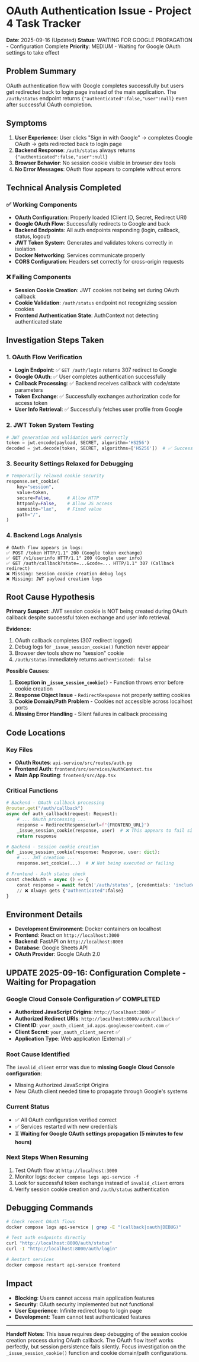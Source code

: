 # OAuth Authentication Issue - Project 4 Task Tracker

**Date**: 2025-09-16 (Updated)
**Status**: WAITING FOR GOOGLE PROPAGATION - Configuration Complete
**Priority**: MEDIUM - Waiting for Google OAuth settings to take effect

## Problem Summary

OAuth authentication flow with Google completes successfully but users get redirected back to login page instead of the main application. The `/auth/status` endpoint returns `{"authenticated":false,"user":null}` even after successful OAuth completion.

## Symptoms

1. **User Experience**: User clicks "Sign in with Google" → completes Google OAuth → gets redirected back to login page
2. **Backend Response**: `/auth/status` always returns `{"authenticated":false,"user":null}`
3. **Browser Behavior**: No session cookie visible in browser dev tools
4. **No Error Messages**: OAuth flow appears to complete without errors

## Technical Analysis Completed

### ✅ Working Components
- **OAuth Configuration**: Properly loaded (Client ID, Secret, Redirect URI)
- **Google OAuth Flow**: Successfully redirects to Google and back
- **Backend Endpoints**: All auth endpoints responding (login, callback, status, logout)
- **JWT Token System**: Generates and validates tokens correctly in isolation
- **Docker Networking**: Services communicate properly
- **CORS Configuration**: Headers set correctly for cross-origin requests

### ❌ Failing Components
- **Session Cookie Creation**: JWT cookies not being set during OAuth callback
- **Cookie Validation**: `/auth/status` endpoint not recognizing session cookies
- **Frontend Authentication State**: AuthContext not detecting authenticated state

## Investigation Steps Taken

### 1. OAuth Flow Verification
- **Login Endpoint**: ✅ `GET /auth/login` returns 307 redirect to Google
- **Google OAuth**: ✅ User completes authentication successfully
- **Callback Processing**: ✅ Backend receives callback with code/state parameters
- **Token Exchange**: ✅ Successfully exchanges authorization code for access token
- **User Info Retrieval**: ✅ Successfully fetches user profile from Google

### 2. JWT Token System Testing
```python
# JWT generation and validation work correctly
token = jwt.encode(payload, SECRET, algorithm='HS256')
decoded = jwt.decode(token, SECRET, algorithms=['HS256'])  # ✅ Success
```

### 3. Security Settings Relaxed for Debugging
```python
# Temporarily relaxed cookie security
response.set_cookie(
    key="session",
    value=token,
    secure=False,      # Allow HTTP
    httponly=False,    # Allow JS access
    samesite="lax",    # Fixed value
    path="/",
)
```

### 4. Backend Logs Analysis
```
# OAuth flow appears in logs:
✅ POST /token HTTP/1.1" 200 (Google token exchange)
✅ GET /v1/userinfo HTTP/1.1" 200 (Google user info)
✅ GET /auth/callback?state=...&code=... HTTP/1.1" 307 (Callback redirect)
❌ Missing: Session cookie creation debug logs
❌ Missing: JWT payload creation logs
```

## Root Cause Hypothesis

**Primary Suspect**: JWT session cookie is NOT being created during OAuth callback despite successful token exchange and user info retrieval.

**Evidence**:
1. OAuth callback completes (307 redirect logged)
2. Debug logs for `_issue_session_cookie()` function never appear
3. Browser dev tools show no "session" cookie
4. `/auth/status` immediately returns `authenticated: false`

**Possible Causes**:
1. **Exception in `_issue_session_cookie()`** - Function throws error before cookie creation
2. **Response Object Issue** - `RedirectResponse` not properly setting cookies
3. **Cookie Domain/Path Problem** - Cookies not accessible across localhost ports
4. **Missing Error Handling** - Silent failures in callback processing

## Code Locations

### Key Files
- **OAuth Routes**: `api-service/src/routes/auth.py`
- **Frontend Auth**: `frontend/src/services/AuthContext.tsx`
- **Main App Routing**: `frontend/src/App.tsx`

### Critical Functions
```python
# Backend - OAuth callback processing
@router.get("/auth/callback")
async def auth_callback(request: Request):
    # ... OAuth processing ...
    response = RedirectResponse(url=f"{FRONTEND_URL}")
    _issue_session_cookie(response, user)  # ❌ This appears to fail silently
    return response

# Backend - Session cookie creation
def _issue_session_cookie(response: Response, user: dict):
    # ... JWT creation ...
    response.set_cookie(...)  # ❌ Not being executed or failing

# Frontend - Auth status check
const checkAuth = async () => {
    const response = await fetch('/auth/status', {credentials: 'include'});
    // ❌ Always gets {"authenticated":false}
}
```

## Environment Details

- **Development Environment**: Docker containers on localhost
- **Frontend**: React on `http://localhost:3000`
- **Backend**: FastAPI on `http://localhost:8000`
- **Database**: Google Sheets API
- **OAuth Provider**: Google OAuth 2.0

## UPDATE 2025-09-16: Configuration Complete - Waiting for Propagation

### Google Cloud Console Configuration ✅ COMPLETED
- **Authorized JavaScript Origins**: `http://localhost:3000` ✅
- **Authorized Redirect URIs**: `http://localhost:8000/auth/callback` ✅
- **Client ID**: `your_oauth_client_id.apps.googleusercontent.com` ✅
- **Client Secret**: `your_oauth_client_secret` ✅
- **Application Type**: Web application (External) ✅

### Root Cause Identified
The `invalid_client` error was due to **missing Google Cloud Console configuration**:
- Missing Authorized JavaScript Origins
- New OAuth client needed time to propagate through Google's systems

### Current Status
- ✅ All OAuth configuration verified correct
- ✅ Services restarted with new credentials
- ⏳ **Waiting for Google OAuth settings propagation (5 minutes to few hours)**

### Next Steps When Resuming
1. Test OAuth flow at `http://localhost:3000`
2. Monitor logs: `docker compose logs api-service -f`
3. Look for successful token exchange instead of `invalid_client` errors
4. Verify session cookie creation and `/auth/status` authentication

## Debugging Commands

```bash
# Check recent OAuth flows
docker compose logs api-service | grep -E "(callback|oauth|DEBUG)"

# Test auth endpoints directly
curl "http://localhost:8000/auth/status"
curl -I "http://localhost:8000/auth/login"

# Restart services
docker compose restart api-service frontend
```

## Impact

- **Blocking**: Users cannot access main application features
- **Security**: OAuth security implemented but not functional
- **User Experience**: Infinite redirect loop to login page
- **Development**: Team cannot test authenticated features

---

**Handoff Notes**: This issue requires deep debugging of the session cookie creation process during OAuth callback. The OAuth flow itself works perfectly, but session persistence fails silently. Focus investigation on the `_issue_session_cookie()` function and cookie domain/path configurations.